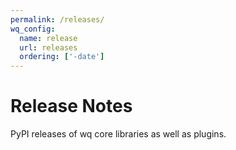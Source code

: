 ```yaml
---
permalink: /releases/
wq_config:
  name: release
  url: releases
  ordering: ['-date']
---
```


# Release Notes

PyPI releases of wq core libraries as well as plugins.
